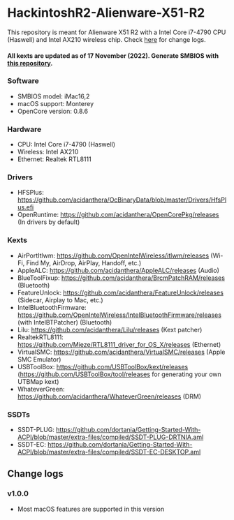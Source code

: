 # HackintoshR2-Alienware-X51-R2

This repository is meant for Alienware X51 R2 with a Intel Core i7-4790 CPU (Haswell) and Intel AX210 wireless chip. Check [here](#change-logs) for change logs.

#### All kexts are updated as of 17 November (2022). Generate SMBIOS with [this repository](https://github.com/corpnewt/GenSMBIOS).

### Software
- SMBIOS model: iMac16,2
- macOS support: Monterey
- OpenCore version: 0.8.6

### Hardware
- CPU: Intel Core i7-4790 (Haswell)
- Wireless: Intel AX210
- Ethernet: Realtek RTL8111

### Drivers
- HFSPlus: https://github.com/acidanthera/OcBinaryData/blob/master/Drivers/HfsPlus.efi
- OpenRuntime: https://github.com/acidanthera/OpenCorePkg/releases (In drivers by default)

### Kexts
- AirPortItlwm: https://github.com/OpenIntelWireless/itlwm/releases (Wi-Fi, Find My, AirDrop, AirPlay, Handoff, etc.)
- AppleALC: https://github.com/acidanthera/AppleALC/releases (Audio)
- BlueToolFixup: https://github.com/acidanthera/BrcmPatchRAM/releases (Bluetooth)
- FeatureUnlock: https://github.com/acidanthera/FeatureUnlock/releases (Sidecar, Airplay to Mac, etc.)
- IntelBluetoothFirmware: https://github.com/OpenIntelWireless/IntelBluetoothFirmware/releases (with IntelBTPatcher) (Bluetooth)
- Lilu: https://github.com/acidanthera/Lilu/releases (Kext patcher)
- RealtekRTL8111: https://github.com/Mieze/RTL8111_driver_for_OS_X/releases (Ethernet)
- VirtualSMC: https://github.com/acidanthera/VirtualSMC/releases (Apple SMC Emulator)
- USBToolBox: https://github.com/USBToolBox/kext/releases (https://github.com/USBToolBox/tool/releases for generating your own UTBMap kext)
- WhateverGreen: https://github.com/acidanthera/WhateverGreen/releases (DRM)

### SSDTs
- SSDT-PLUG: https://github.com/dortania/Getting-Started-With-ACPI/blob/master/extra-files/compiled/SSDT-PLUG-DRTNIA.aml
- SSDT-EC: https://github.com/dortania/Getting-Started-With-ACPI/blob/master/extra-files/compiled/SSDT-EC-DESKTOP.aml

## Change logs

### v1.0.0
- Most macOS features are supported in this version